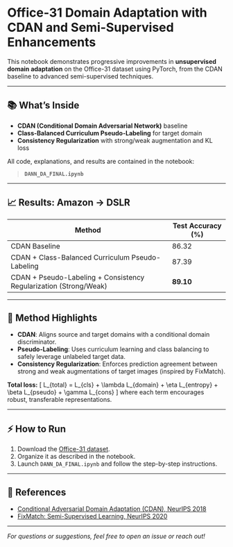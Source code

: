 # Office-31 Domain Adaptation with CDAN and Semi-Supervised Enhancements

This notebook demonstrates progressive improvements in **unsupervised domain adaptation** on the Office-31 dataset using PyTorch, from the CDAN baseline to advanced semi-supervised techniques.

---

## 📚 What’s Inside

- **CDAN (Conditional Domain Adversarial Network)** baseline
- **Class-Balanced Curriculum Pseudo-Labeling** for target domain
- **Consistency Regularization** with strong/weak augmentation and KL loss

All code, explanations, and results are contained in the notebook:  
> **`DANN_DA_FINAL.ipynb`**

---

## 📈 Results: Amazon → DSLR

| Method                                                            | Test Accuracy (%) |
|-------------------------------------------------------------------|-------------------|
| CDAN Baseline                                                     | 86.32             |
| CDAN + Class-Balanced Curriculum Pseudo-Labeling                  | 87.39             |
| CDAN + Pseudo-Labeling + Consistency Regularization (Strong/Weak) | **89.10**         |

---

## 📝 Method Highlights

- **CDAN**: Aligns source and target domains with a conditional domain discriminator.
- **Pseudo-Labeling**: Uses curriculum learning and class balancing to safely leverage unlabeled target data.
- **Consistency Regularization**: Enforces prediction agreement between strong and weak augmentations of target images (inspired by FixMatch).

**Total loss:**
\[
L_{total} = L_{cls} + \lambda L_{domain} + \eta L_{entropy} + \beta L_{pseudo} + \gamma L_{cons}
\]
where each term encourages robust, transferable representations.

---

## ⚡ How to Run

1. Download the [Office-31 dataset](https://faculty.cc.gatech.edu/~judy/domainadapt/).
2. Organize it as described in the notebook.
3. Launch `DANN_DA_FINAL.ipynb` and follow the step-by-step instructions.

---

## 🔗 References

- [Conditional Adversarial Domain Adaptation (CDAN), NeurIPS 2018](https://arxiv.org/abs/1705.10667)
- [FixMatch: Semi-Supervised Learning, NeurIPS 2020](https://arxiv.org/abs/2001.07685)

---

*For questions or suggestions, feel free to open an issue or reach out!*
